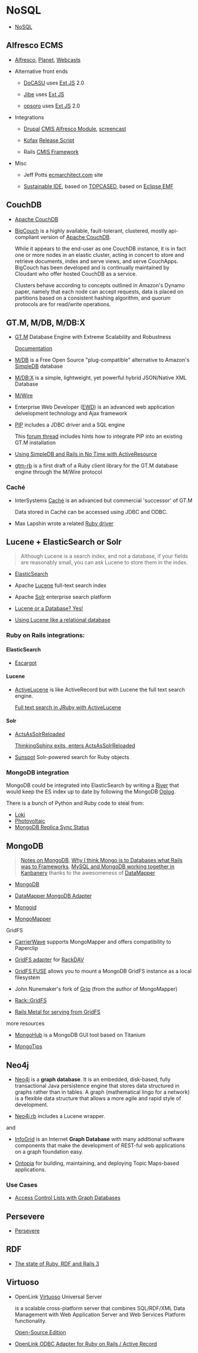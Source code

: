 # NoSQL

  * [NoSQL](http://nosql-databases.org/)

## Alfresco ECMS

  * [Alfresco](http://www.alfresco.com/),
    [Planet](http://blogs.alfresco.com/planet/),
    [Webcasts](http://blogs.alfresco.com/wp/webcasts/)

  * Alternative front ends

    * [DoCASU](http://docasu.sourceforge.net/) uses [Ext JS](http://www.extjs.com/) 2.0

    * [Jibe](http://jibeframework.org/) uses [Ext JS](http://www.extjs.com/)

    * [opsoro](http://www.opsoro.org/) uses [Ext JS](http://www.extjs.com/) 2.0

  * Integrations

    * [Drupal](http://drupal.org/) [CMIS Alfresco Module](http://drupal.org/project/cmis_alfresco),
      [screencast](http://ecmarchitect.com/archives/2009/04/07/955)

    * [Kofax](http://www.kofax.com/de/) [Release Script](http://wiki.alfresco.com/wiki/Kofax_Release_Script)

    * Rails [CMIS Framework](http://code.google.com/p/railscmis/)

  * Misc

    * Jeff Potts [ecmarchitect.com](http://ecmarchitect.com/) site

    * [Sustainable IDE](http://www.side-labs.org/),
      based on [TOPCASED](http://www.topcased.org/),
      based on [Eclipse EMF](http://www.eclipse.org/modeling/)

## CouchDB

  * [Apache CouchDB](http://couchdb.apache.org/)

  * [BigCouch](http://github.com/cloudant/bigcouch) is a highly available,
    fault-tolerant, clustered, mostly api-compliant version of
    [Apache CouchDB](http://couchdb.apache.org/).

    While it appears to the end-user as one CouchDB instance, it is in fact
    one or more nodes in an elastic cluster, acting in concert to store and
    retrieve documents, index and serve views, and serve CouchApps. BigCouch
    has been developed and is continually maintained by Cloudant who offer
    hosted CouchDB as a service.

    Clusters behave according to concepts outlined in Amazon's Dynamo paper,
    namely that each node can accept requests, data is placed on partitions
    based on a consistent hashing algorithm, and quorum protocols are for
    read/write operations.

## GT.M, M/DB, M/DB:X

  * [GT.M](http://fis-gtm.com) Database Engine with Extreme Scalability and Robustness

    [Documentation](http://fisglobal.com/Products/TechnologyPlatforms/GTM/UserDocumentation/index.htm)

  * [M/DB](http://gradvs1.mgateway.com/main/?path=mdb)
    is a Free Open Source "plug-compatible" alternative to
    Amazon's [SimpleDB](http://aws.amazon.com/simpledb/) database

  * [M/DB:X](http://gradvs1.mgateway.com/main/?path=mdbx)
    is a simple, lightweight, yet powerful hybrid JSON/Native XML Database

  * [M/Wire](http://gradvs1.mgateway.com/main/?path=mwire)

  * Enterprise Web Developer ([EWD](http://gradvs1.mgateway.com/main/?path=ewd))
    is an advanced web application delvelopment technology and Ajax framework

  * [PIP](http://sourceforge.net/projects/pip/) includes a JDBC driver and a
    SQL engine

    This [forum thread](http://sourceforge.net/projects/pip/forums/forum/63826/topic/1955387)
    includes hints how to integrate PIP into an existing GT.M installation

  * [Using SimpleDB and Rails in No Time with ActiveResource](http://developer.amazonwebservices.com/connect/entry.jspa?externalID=1242)

  * [gtm-rb](http://github.com/aemadrid/gtm-rb) is a first draft of a Ruby
    client library for the GT.M database engine through the M/Wire protocol

### Caché

  * InterSystems [Caché](http://www.intersystems.de/cache/) is an advanced
    but commercial 'successor' of GT.M

    Data stored in Caché can be accessed using JDBC and ODBC.

  * Max Lapshin wrote a related [Ruby driver](http://intersys.rubyforge.org/)

## Lucene + ElasticSearch or Solr

> Although Lucene is a search index, and not a database, if your fields are
> reasonably small, you can ask Lucene to store them in the index.

  * [ElasticSearch](http://www.elasticsearch.org/)

  * Apache [Lucene](http://lucene.apache.org/) full-text search index

  * Apache [Solr](http://lucene.apache.org/solr/) enterprise search platform

  * [Lucene or a Database? Yes!](http://lingpipe-blog.com/2008/11/22/lucene-or-a-database-yes/)

  * [Using Lucene like a relational database](http://stackoverflow.com/questions/828714/using-lucene-like-a-relational-database)

### Ruby on Rails integrations:

#### ElasticSearch

  * [Escargot](http://github.com/angelf/escargot)

#### Lucene

  * [ActiveLucene](http://github.com/dcrec1/active_lucene) is like
    ActiveRecord but with Lucene the full text search engine.

    [Full text search in JRuby with ActiveLucene](http://www.diegocarrion.com/2010/02/04/full-text-search-in-jruby-with-activelucene/)

#### Solr

  * [ActsAsSolrReloaded](http://github.com/dcrec1/acts_as_solr_reloaded)

    [ThinkingSphinx exits, enters ActsAsSolrReloaded](http://www.diegocarrion.com/2010/01/18/thinkingsphinx-exits-enters-actsassolrreloaded/)

  * [Sunspot](http://github.com/outoftime/sunspot) Solr-powered search for
    Ruby objects

### MongoDB integration

MongoDB could be integrated into ElasticSearch by writing a
[River](http://www.elasticsearch.org/guide/reference/river/) that would keep
the ES index up to date by following the MongoDB
[Oplog](http://www.snailinaturtleneck.com/blog/tag/oplog/).

There is a bunch of Python and Ruby code to steal from:

  * [Loki](https://github.com/saivenkat/loki/blob/master/loki/oplog_change_listener.py)
  * [Photovoltaic](https://github.com/mikejs/photovoltaic/blob/master/pv.py#L65)
  * [MongoDB Replica Sync Status](http://tebros.com/2010/11/mongodb-replica-sync-status/)

## MongoDB

> [Notes on MongoDB](http://www.paperplanes.de/2010/2/25/notes_on_mongodb.html),
> [Why I think Mongo is to Databases what Rails was to Frameworks](http://railstips.org/2009/12/18/why-i-think-mongo-is-to-databases-what-rails-was-to-frameworks),
> [MySQL and MongoDB working together in Kanbanery](http://lunarlogicpolska.com/blog/2010/02/15/mysql-and-mongodb-working-together-in-kanbanery)
> thanks to the awesomeness of [DataMapper](http://datamapper.org/)

  * [MongoDB](http://www.mongodb.org/)

  * [DataMapper MongoDB Adapter](http://github.com/solnic/dm-mongo-adapter)

  * [Mongoid](http://mongoid.org/)

  * [MongoMapper](http://mongomapper.com/)

GridFS

  * [CarrierWave](http://github.com/jnicklas/carrierwave/)
    supports MongoMapper and offers compatibility to Paperclip

  * [GridFS adapter](http://github.com/retro/gridfs-rackdav) for
    [RackDAV](http://github.com/georgi/rack_dav)

  * [GridFS FUSE](http://github.com/mikejs/gridfs-fuse/) allows you to mount
    a MongoDB GridFS instance as a local filesystem

  * John Nunemaker's fork of [Grip](http://github.com/jnunemaker/grip)
    (from the author of MongoMapper)

  * [Rack::GridFS](http://github.com/skinandbones/rack-gridfs/)

  * [Rails Metal for serving from GridFS](http://github.com/twoism/metal_grid_fs/)

more resources

  * [MongoHub](http://github.com/bububa/MongoHub) is a MongoDB GUI tool
    based on Titanium

  * [MongoTips](http://mongotips.com/)

## Neo4j

  * [Neo4j](http://neo4j.org/)  is a __graph database__. It is an embedded,
    disk-based, fully transactional Java persistence engine that stores data
    structured in graphs rather than in tables. A graph (mathematical lingo
    for a network) is a flexible data structure that allows a more agile
    and rapid style of development.

  * [Neo4j.rb](http://github.com/andreasronge/neo4j/) includes a Lucene wrapper.

and

  * [InfoGrid](http://infogrid.org/) is an Internet __Graph Database__ with
    many additional software components that make the development of REST-ful
    web applications on a graph foundation easy.

  * [Ontopia](http://code.google.com/p/ontopia/) for building, maintaining,
    and deploying Topic Maps-based applications.

### Use Cases

  * [Access Control Lists with Graph Databases](http://nosql.mypopescu.com/post/420668099/access-control-lists-with-graph-databases)

## Persevere

  * [Persevere](http://www.persvr.org/)

## RDF

  * [The state of Ruby, RDF and Rails 3](http://www.randomhacks.net/articles/2010/12/20/the-state-of-ruby-rdf-and-rails-3)

## Virtuoso

  * OpenLink [Virtuoso](http://virtuoso.openlinksw.com/) Universal Server

    is a scalable cross-platform server that combines SQL/RDF/XML Data Management
    with Web Application Server and Web Services Platform functionality.

    [Open-Source Edition](http://virtuoso.openlinksw.com/dataspace/dav/wiki/Main/)

  * [OpenLink ODBC Adapter for Ruby on Rails / Active Record](http://odbc-rails.rubyforge.org/)
